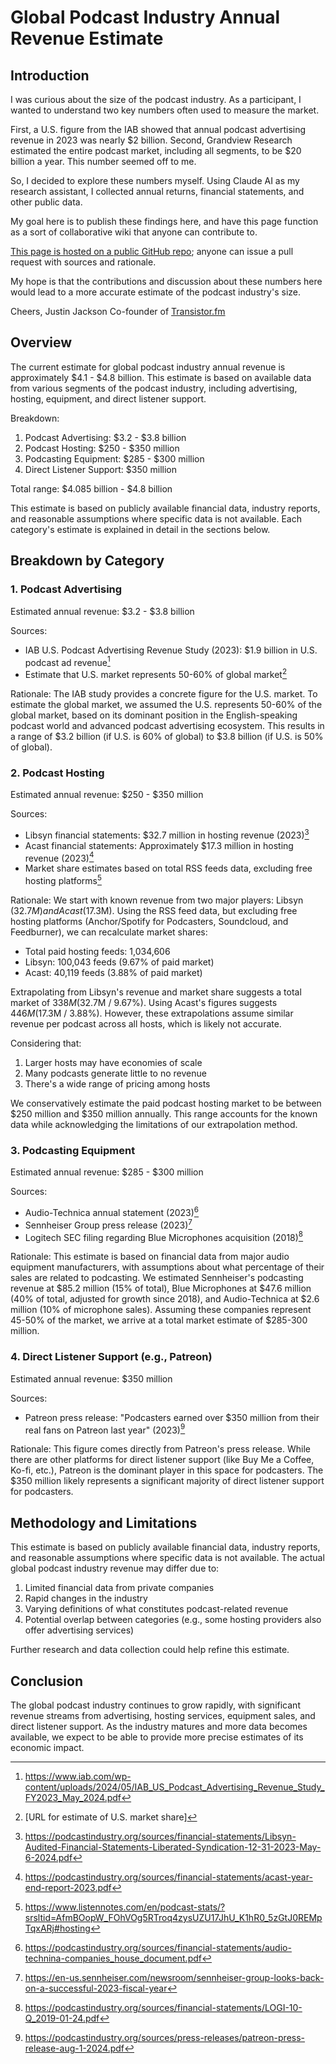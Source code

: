 # Global Podcast Industry Annual Revenue Estimate

## Introduction

I was curious about the size of the podcast industry. As a participant, I wanted to understand two key numbers often used to measure the market. 

First, a U.S. figure from the IAB showed that annual podcast advertising revenue in 2023 was nearly $2 billion. Second, Grandview Research estimated the entire podcast market, including all segments, to be $20 billion a year. This number seemed off to me.

So, I decided to explore these numbers myself. Using Claude AI as my research assistant, I collected annual returns, financial statements, and other public data. 

My goal here is to publish these findings here, and have this page function as a sort of collaborative wiki that anyone can contribute to.

[This page is hosted on a public GitHub repo](https://github.com/TransistorFM/podcastindustry.org/); anyone can issue a pull request with sources and rationale. 

My hope is that the contributions and discussion about these numbers here would lead to a more accurate estimate of the podcast industry's size.

Cheers,
Justin Jackson
Co-founder of [Transistor.fm](https://transistor.fm)

## Overview

The current estimate for global podcast industry annual revenue is approximately $4.1 - $4.8 billion. This estimate is based on available data from various segments of the podcast industry, including advertising, hosting, equipment, and direct listener support.

Breakdown:
1. Podcast Advertising: $3.2 - $3.8 billion
2. Podcast Hosting: $250 - $350 million
3. Podcasting Equipment: $285 - $300 million
4. Direct Listener Support: $350 million

Total range: $4.085 billion - $4.8 billion

This estimate is based on publicly available financial data, industry reports, and reasonable assumptions where specific data is not available. Each category's estimate is explained in detail in the sections below.

## Breakdown by Category

### 1. Podcast Advertising

Estimated annual revenue: $3.2 - $3.8 billion

Sources:
- IAB U.S. Podcast Advertising Revenue Study (2023): $1.9 billion in U.S. podcast ad revenue[^1]
- Estimate that U.S. market represents 50-60% of global market[^2]

Rationale:
The IAB study provides a concrete figure for the U.S. market. To estimate the global market, we assumed the U.S. represents 50-60% of the global market, based on its dominant position in the English-speaking podcast world and advanced podcast advertising ecosystem. This results in a range of $3.2 billion (if U.S. is 60% of global) to $3.8 billion (if U.S. is 50% of global).

### 2. Podcast Hosting

Estimated annual revenue: $250 - $350 million

Sources:
- Libsyn financial statements: $32.7 million in hosting revenue (2023)[^3]
- Acast financial statements: Approximately $17.3 million in hosting revenue (2023)[^4]
- Market share estimates based on total RSS feeds data, excluding free hosting platforms[^5]

Rationale:
We start with known revenue from two major players: Libsyn ($32.7M) and Acast ($17.3M). Using the RSS feed data, but excluding free hosting platforms (Anchor/Spotify for Podcasters, Soundcloud, and Feedburner), we can recalculate market shares:

- Total paid hosting feeds: 1,034,606
- Libsyn: 100,043 feeds (9.67% of paid market)
- Acast: 40,119 feeds (3.88% of paid market)

Extrapolating from Libsyn's revenue and market share suggests a total market of $338M ($32.7M / 9.67%). Using Acast's figures suggests $446M ($17.3M / 3.88%). However, these extrapolations assume similar revenue per podcast across all hosts, which is likely not accurate.

Considering that:
1. Larger hosts may have economies of scale
2. Many podcasts generate little to no revenue
3. There's a wide range of pricing among hosts

We conservatively estimate the paid podcast hosting market to be between $250 million and $350 million annually. This range accounts for the known data while acknowledging the limitations of our extrapolation method.

### 3. Podcasting Equipment

Estimated annual revenue: $285 - $300 million

Sources:
- Audio-Technica annual statement (2023)[^6]
- Sennheiser Group press release (2023)[^7]
- Logitech SEC filing regarding Blue Microphones acquisition (2018)[^8]

Rationale:
This estimate is based on financial data from major audio equipment manufacturers, with assumptions about what percentage of their sales are related to podcasting. We estimated Sennheiser's podcasting revenue at $85.2 million (15% of total), Blue Microphones at $47.6 million (40% of total, adjusted for growth since 2018), and Audio-Technica at $2.6 million (10% of microphone sales). Assuming these companies represent 45-50% of the market, we arrive at a total market estimate of $285-300 million.

### 4. Direct Listener Support (e.g., Patreon)

Estimated annual revenue: $350 million

Sources:
- Patreon press release: "Podcasters earned over $350 million from their real fans on Patreon last year" (2023)[^9]

Rationale:
This figure comes directly from Patreon's press release. While there are other platforms for direct listener support (like Buy Me a Coffee, Ko-fi, etc.), Patreon is the dominant player in this space for podcasters. The $350 million likely represents a significant majority of direct listener support for podcasters.

## Methodology and Limitations

This estimate is based on publicly available financial data, industry reports, and reasonable assumptions where specific data is not available. The actual global podcast industry revenue may differ due to:

1. Limited financial data from private companies
2. Rapid changes in the industry
3. Varying definitions of what constitutes podcast-related revenue
4. Potential overlap between categories (e.g., some hosting providers also offer advertising services)

Further research and data collection could help refine this estimate.

## Conclusion

The global podcast industry continues to grow rapidly, with significant revenue streams from advertising, hosting services, equipment sales, and direct listener support. As the industry matures and more data becomes available, we expect to be able to provide more precise estimates of its economic impact.

[^1]: https://www.iab.com/wp-content/uploads/2024/05/IAB_US_Podcast_Advertising_Revenue_Study_FY2023_May_2024.pdf
[^2]: [URL for estimate of U.S. market share]
[^3]: https://podcastindustry.org/sources/financial-statements/Libsyn-Audited-Financial-Statements-Liberated-Syndication-12-31-2023-May-6-2024.pdf
[^4]: https://podcastindustry.org/sources/financial-statements/acast-year-end-report-2023.pdf
[^5]: https://www.listennotes.com/en/podcast-stats/?srsltid=AfmBOopW_FOhVOg5RTroq4zysUZU17JhU_K1hR0_5zGtJ0REMpTqxARj#hosting
[^6]: https://podcastindustry.org/sources/financial-statements/audio-technina-companies_house_document.pdf
[^7]: https://en-us.sennheiser.com/newsroom/sennheiser-group-looks-back-on-a-successful-2023-fiscal-year
[^8]: https://podcastindustry.org/sources/financial-statements/LOGI-10-Q_2019-01-24.pdf
[^9]: https://podcastindustry.org/sources/press-releases/patreon-press-release-aug-1-2024.pdf

